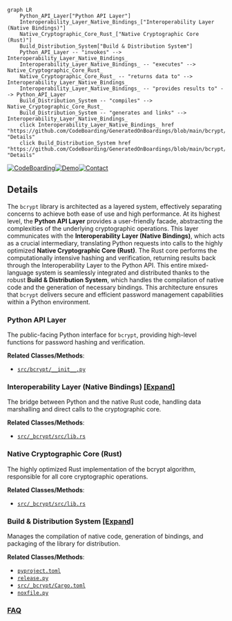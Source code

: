```mermaid
graph LR
    Python_API_Layer["Python API Layer"]
    Interoperability_Layer_Native_Bindings_["Interoperability Layer (Native Bindings)"]
    Native_Cryptographic_Core_Rust_["Native Cryptographic Core (Rust)"]
    Build_Distribution_System["Build & Distribution System"]
    Python_API_Layer -- "invokes" --> Interoperability_Layer_Native_Bindings_
    Interoperability_Layer_Native_Bindings_ -- "executes" --> Native_Cryptographic_Core_Rust_
    Native_Cryptographic_Core_Rust_ -- "returns data to" --> Interoperability_Layer_Native_Bindings_
    Interoperability_Layer_Native_Bindings_ -- "provides results to" --> Python_API_Layer
    Build_Distribution_System -- "compiles" --> Native_Cryptographic_Core_Rust_
    Build_Distribution_System -- "generates and links" --> Interoperability_Layer_Native_Bindings_
    click Interoperability_Layer_Native_Bindings_ href "https://github.com/CodeBoarding/GeneratedOnBoardings/blob/main/bcrypt/Interoperability_Layer_Native_Bindings_.md" "Details"
    click Build_Distribution_System href "https://github.com/CodeBoarding/GeneratedOnBoardings/blob/main/bcrypt/Build_Distribution_System.md" "Details"
```

[![CodeBoarding](https://img.shields.io/badge/Generated%20by-CodeBoarding-9cf?style=flat-square)](https://github.com/CodeBoarding/CodeBoarding)[![Demo](https://img.shields.io/badge/Try%20our-Demo-blue?style=flat-square)](https://www.codeboarding.org/demo)[![Contact](https://img.shields.io/badge/Contact%20us%20-%20contact@codeboarding.org-lightgrey?style=flat-square)](mailto:contact@codeboarding.org)

## Details

The `bcrypt` library is architected as a layered system, effectively separating concerns to achieve both ease of use and high performance. At its highest level, the **Python API Layer** provides a user-friendly facade, abstracting the complexities of the underlying cryptographic operations. This layer communicates with the **Interoperability Layer (Native Bindings)**, which acts as a crucial intermediary, translating Python requests into calls to the highly optimized **Native Cryptographic Core (Rust)**. The Rust core performs the computationally intensive hashing and verification, returning results back through the Interoperability Layer to the Python API. This entire mixed-language system is seamlessly integrated and distributed thanks to the robust **Build & Distribution System**, which handles the compilation of native code and the generation of necessary bindings. This architecture ensures that `bcrypt` delivers secure and efficient password management capabilities within a Python environment.

### Python API Layer
The public-facing Python interface for `bcrypt`, providing high-level functions for password hashing and verification.


**Related Classes/Methods**:

- <a href="https://github.com/pyca/bcrypt/blob/main/src/bcrypt/__init__.py" target="_blank" rel="noopener noreferrer">`src/bcrypt/__init__.py`</a>


### Interoperability Layer (Native Bindings) [[Expand]](./Interoperability_Layer_Native_Bindings_.md)
The bridge between Python and the native Rust code, handling data marshalling and direct calls to the cryptographic core.


**Related Classes/Methods**:

- <a href="https://github.com/pyca/bcrypt/blob/main/src/_bcrypt/src/lib.rs" target="_blank" rel="noopener noreferrer">`src/_bcrypt/src/lib.rs`</a>


### Native Cryptographic Core (Rust)
The highly optimized Rust implementation of the bcrypt algorithm, responsible for all core cryptographic operations.


**Related Classes/Methods**:

- <a href="https://github.com/pyca/bcrypt/blob/main/src/_bcrypt/src/lib.rs" target="_blank" rel="noopener noreferrer">`src/_bcrypt/src/lib.rs`</a>


### Build & Distribution System [[Expand]](./Build_Distribution_System.md)
Manages the compilation of native code, generation of bindings, and packaging of the library for distribution.


**Related Classes/Methods**:

- <a href="https://github.com/pyca/bcrypt/blob/main/pyproject.toml" target="_blank" rel="noopener noreferrer">`pyproject.toml`</a>
- <a href="https://github.com/pyca/bcrypt/blob/main/release.py" target="_blank" rel="noopener noreferrer">`release.py`</a>
- <a href="https://github.com/pyca/bcrypt/blob/main/src/_bcrypt/Cargo.toml" target="_blank" rel="noopener noreferrer">`src/_bcrypt/Cargo.toml`</a>
- <a href="https://github.com/pyca/bcrypt/blob/main/noxfile.py" target="_blank" rel="noopener noreferrer">`noxfile.py`</a>




### [FAQ](https://github.com/CodeBoarding/GeneratedOnBoardings/tree/main?tab=readme-ov-file#faq)
